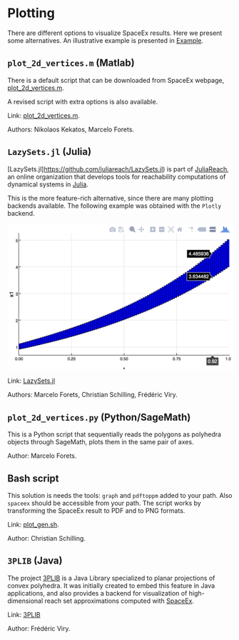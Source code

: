 # Plotting

There are different options to visualize SpaceEx results. Here we present some
alternatives. An illustrative example is presented in
[Example](https://nikos-kekatos.github.io/SpaceEx-tutorials/example/).

## `plot_2d_vertices.m` (Matlab)

There is a default script that can be downloaded from SpaceEx webpage,
[plot_2d_vertices.m](http://spaceex.imag.fr/sites/default/files/downloads/plot_2d_vertices.m).

A revised script with extra options is also available.

Link: [plot_2d_vertices.m](http://spaceex.imag.fr/sites/default/files/downloads/plot_2d_vertices.m).

Authors: Nikolaos Kekatos, Marcelo Forets.

## `LazySets.jl` (Julia)

[LazySets.jl]https://github.com/juliareach/LazySets.jl) is part of [JuliaReach](https://github.com/juliareach), an online
organization that develops tools for reachability computations of dynamical systems in [Julia](https://julialang.org/).

This is the more feature-rich alternative, since there are many plotting backends
available. The following example was obtained with the `Plotly` backend.

![assets/plot_plotly.png](assets/plot_plotly.png)

Link: [LazySets.jl](https://juliareach.github.io/LazySets.jl/latest/)

Authors: Marcelo Forets, Christian Schilling, Frédéric Viry.

## `plot_2d_vertices.py` (Python/SageMath)

This is a Python script that sequentially reads the polygons as polyhedra objects
through SageMath, plots them in the same pair of axes.
 
Author: Marcelo Forets.

## Bash script

This solution is needs the tools: `graph` and `pdftoppm` added to your path.
Also `spaceex` should be accessible from your path. The script works by transforming
the SpaceEx result to PDF and to PNG formats. 

Link: [plot_gen.sh](https://github.com/JuliaReach/ReachabilityBenchmarks/blob/master/models/SLICOT/iss/spaceex.sh). 

Author: Christian Schilling. 


## `3PLIB` (Java)

The project [3PLIB](https://3plib.wordpress.com/) is a Java Library specialized
to planar projections of convex polyhedra. It was initially created to embed this feature
in Java applications, and also provides a backend for visualization of high-dimensional
reach set approximations computed with [SpaceEx](http://spaceex.imag.fr/).

Link: [3PLIB](https://3plib.wordpress.com/)

Author: Frédéric Viry.


